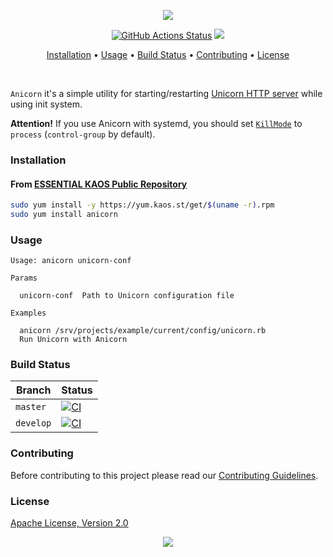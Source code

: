 <p align="center"><a href="#readme"><img src="https://gh.kaos.st/anicorn.png"/></a></p>

<p align="center">
  <a href="https://github.com/essentialkaos/anicorn/actions"><img src="https://github.com/essentialkaos/anicorn/workflows/CI/badge.svg" alt="GitHub Actions Status" /></a>
  <a href="#license"><img src="https://gh.kaos.st/apache2.svg"></a>
</p>

<p align="center"><a href="#installation">Installation</a> • <a href="#usage">Usage</a> • <a href="#build-status">Build Status</a> • <a href="#contributing">Contributing</a> • <a href="#license">License</a></p>

<br/>

`Anicorn` it's a simple utility for starting/restarting [Unicorn HTTP server](https://bogomips.org/unicorn/) while using init system.

**Attention!** If you use Anicorn with systemd, you should set [`KillMode`](https://www.freedesktop.org/software/systemd/man/systemd.kill.html#KillMode=) to `process` (`control-group` by default).

### Installation

#### From [ESSENTIAL KAOS Public Repository](https://yum.kaos.st)

```bash
sudo yum install -y https://yum.kaos.st/get/$(uname -r).rpm
sudo yum install anicorn
```

### Usage

```
Usage: anicorn unicorn-conf

Params

  unicorn-conf  Path to Unicorn configuration file

Examples

  anicorn /srv/projects/example/current/config/unicorn.rb
  Run Unicorn with Anicorn

```

### Build Status

| Branch | Status |
|--------|--------|
| `master` | [![CI](https://github.com/essentialkaos/anicorn/workflows/CI/badge.svg?branch=master)](https://github.com/essentialkaos/anicorn/actions) |
| `develop` | [![CI](https://github.com/essentialkaos/anicorn/workflows/CI/badge.svg?branch=develop)](https://github.com/essentialkaos/anicorn/actions) |

### Contributing

Before contributing to this project please read our [Contributing Guidelines](https://github.com/essentialkaos/contributing-guidelines#contributing-guidelines).

### License

[Apache License, Version 2.0](https://www.apache.org/licenses/LICENSE-2.0)

<p align="center"><a href="https://essentialkaos.com"><img src="https://gh.kaos.st/ekgh.svg"/></a></p>
